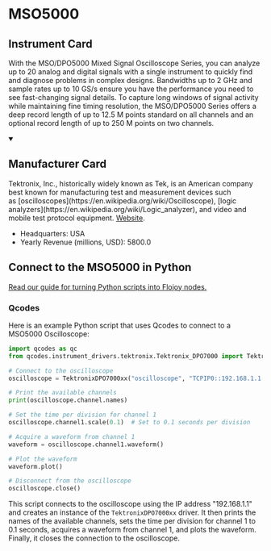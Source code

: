 
# MSO5000

## Instrument Card

With the MSO/DPO5000 Mixed Signal Oscilloscope Series, you can analyze up to 20 analog and digital signals with a single instrument to quickly find and diagnose problems in complex designs. Bandwidths up to 2 GHz and sample rates up to 10 GS/s ensure you have the performance you need to see fast-changing signal details. To capture long windows of signal activity while maintaining fine timing resolution, the MSO/DPO5000 Series offers a deep record length of up to 12.5 M points standard on all channels and an optional record length of up to 250 M points on two channels.

<details open>
<summary><h2>Manufacturer Card</h2></summary>
Tektronix, Inc., historically widely known as Tek, is an American company best known for manufacturing test and measurement devices such as [oscilloscopes](https://en.wikipedia.org/wiki/Oscilloscope), [logic analyzers](https://en.wikipedia.org/wiki/Logic_analyzer), and video and mobile test protocol equipment. <a href=https://www.tek.com/en>Website</a>.
<br>
<ul>
  <li>Headquarters: USA</li>
  <li>Yearly Revenue (millions, USD): 5800.0</li>
</ul>
</details>

## Connect to the MSO5000 in Python

[Read our guide for turning Python scripts into Flojoy nodes.](https://docs.flojoy.ai/custom-nodes/creating-custom-node/)


### Qcodes

Here is an example Python script that uses Qcodes to connect to a MSO5000 Oscilloscope:

```python
import qcodes as qc
from qcodes.instrument_drivers.tektronix.Tektronix_DPO7000 import TektronixDPO7000xx

# Connect to the oscilloscope
oscilloscope = TektronixDPO7000xx("oscilloscope", "TCPIP0::192.168.1.1::INSTR")

# Print the available channels
print(oscilloscope.channel.names)

# Set the time per division for channel 1
oscilloscope.channel1.scale(0.1)  # Set to 0.1 seconds per division

# Acquire a waveform from channel 1
waveform = oscilloscope.channel1.waveform()

# Plot the waveform
waveform.plot()

# Disconnect from the oscilloscope
oscilloscope.close()
```

This script connects to the oscilloscope using the IP address "192.168.1.1" and creates an instance of the `TektronixDPO7000xx` driver. It then prints the names of the available channels, sets the time per division for channel 1 to 0.1 seconds, acquires a waveform from channel 1, and plots the waveform. Finally, it closes the connection to the oscilloscope.

